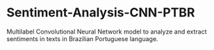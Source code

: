 # Sentiment-Analysis-CNN-PTBR
Multilabel Convolutional Neural Network model to analyze and extract sentiments in texts in Brazilian Portuguese language.
